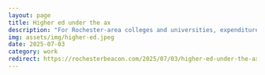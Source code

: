 ```yaml
---
layout: page
title: Higher ed under the ax
description: "For Rochester-area colleges and universities, expenditures of federal awards have totaled nearly $1 billion annually—but that number would be cut sharply if the Trump administration has its way."
img: assets/img/higher-ed.jpeg
date: 2025-07-03
category: work
redirect: https://rochesterbeacon.com/2025/07/03/higher-ed-under-the-ax/
---
```

